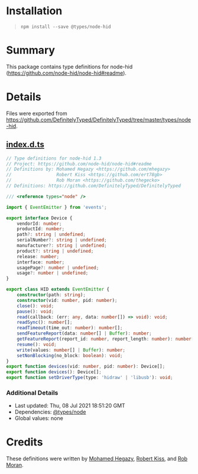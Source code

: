 # Installation
> `npm install --save @types/node-hid`

# Summary
This package contains type definitions for node-hid (https://github.com/node-hid/node-hid#readme).

# Details
Files were exported from https://github.com/DefinitelyTyped/DefinitelyTyped/tree/master/types/node-hid.
## [index.d.ts](https://github.com/DefinitelyTyped/DefinitelyTyped/tree/master/types/node-hid/index.d.ts)
````ts
// Type definitions for node-hid 1.3
// Project: https://github.com/node-hid/node-hid#readme
// Definitions by: Mohamed Hegazy <https://github.com/mhegazy>
//                 Robert Kiss <https://github.com/ert78gb>
//                 Rob Moran <https://github.com/thegecko>
// Definitions: https://github.com/DefinitelyTyped/DefinitelyTyped

/// <reference types="node" />

import { EventEmitter } from 'events';

export interface Device {
    vendorId: number;
    productId: number;
    path?: string | undefined;
    serialNumber?: string | undefined;
    manufacturer?: string | undefined;
    product?: string | undefined;
    release: number;
    interface: number;
    usagePage?: number | undefined;
    usage?: number | undefined;
}

export class HID extends EventEmitter {
    constructor(path: string);
    constructor(vid: number, pid: number);
    close(): void;
    pause(): void;
    read(callback: (err: any, data: number[]) => void): void;
    readSync(): number[];
    readTimeout(time_out: number): number[];
    sendFeatureReport(data: number[] | Buffer): number;
    getFeatureReport(report_id: number, report_length: number): number[];
    resume(): void;
    write(values: number[] | Buffer): number;
    setNonBlocking(no_block: boolean): void;
}
export function devices(vid: number, pid: number): Device[];
export function devices(): Device[];
export function setDriverType(type: 'hidraw' | 'libusb'): void;

````

### Additional Details
 * Last updated: Thu, 08 Jul 2021 18:51:20 GMT
 * Dependencies: [@types/node](https://npmjs.com/package/@types/node)
 * Global values: none

# Credits
These definitions were written by [Mohamed Hegazy](https://github.com/mhegazy), [Robert Kiss](https://github.com/ert78gb), and [Rob Moran](https://github.com/thegecko).
